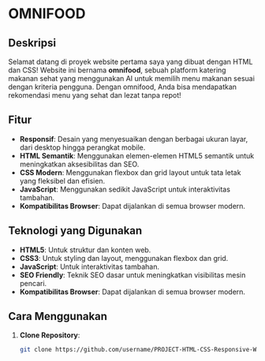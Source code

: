 # OMNIFOOD

## Deskripsi
Selamat datang di proyek website pertama saya yang dibuat dengan HTML dan CSS! Website ini bernama **omnifood**, sebuah platform katering makanan sehat yang menggunakan AI untuk memilih menu makanan sesuai dengan kriteria pengguna. Dengan omnifood, Anda bisa mendapatkan rekomendasi menu yang sehat dan lezat tanpa repot!
## Fitur
- **Responsif**: Desain yang menyesuaikan dengan berbagai ukuran layar, dari desktop hingga perangkat mobile.
- **HTML Semantik**: Menggunakan elemen-elemen HTML5 semantik untuk meningkatkan aksesibilitas dan SEO.
- **CSS Modern**: Menggunakan flexbox dan grid layout untuk tata letak yang fleksibel dan efisien.
- **JavaScript**: Menggunakan sedikit JavaScript untuk interaktivitas tambahan.
- **Kompatibilitas Browser**: Dapat dijalankan di semua browser modern.

## Teknologi yang Digunakan
- **HTML5**: Untuk struktur dan konten web.
- **CSS3**: Untuk styling dan layout, menggunakan flexbox dan grid.
- **JavaScript**: Untuk interaktivitas tambahan.
- **SEO Friendly**: Teknik SEO dasar untuk meningkatkan visibilitas mesin pencari.
- **Kompatibilitas Browser**: Dapat dijalankan di semua browser modern.

## Cara Menggunakan
1. **Clone Repository**:
   ```sh
   git clone https://github.com/username/PROJECT-HTML-CSS-Responsive-Website.git

